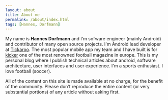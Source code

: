 ```yaml
---
layout: about
title: About me
permalink: /about/index.html
tags: [Hannes, Dorfmann]
---
```


My name is **Hannes Dorfmann** and I'm sofware engineer (mainly Android) and contributor of many open source projects. I'm Android lead developer at [Tickaroo](https://www.tickaroo.com). The most popular mobile app my team and I have built is for [kicker](https://play.google.com/store/apps/details?id=com.netbiscuits.kicker) one of the most renowned football magazine in europe.
This is my personal blog where I publish technical articles about android, software architecture, user interfaces and user experience.
I'm a sports enthusiast. I love football (soccer).

All of the content on this site is made available at no charge, for the benefit of the community. Please don’t reproduce the entire content (or very substantial portions) of any article without asking first.
